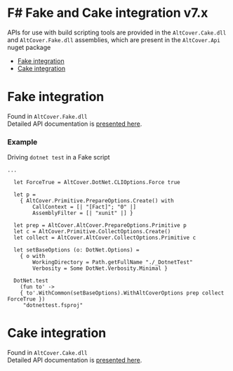 # F# Fake and Cake integration v7.x

APIs for use with build scripting tools are provided in the `AltCover.Cake.dll` and `AltCover.Fake.dll` assemblies, which are present in the `AltCover.Api` nuget package

* [Fake integration](#fake-integration)
* [Cake integration](#cake-integration)

# Fake integration 
Found in `AltCover.Fake.dll`  
Detailed API documentation is [presented here](AltCover.Fake/Fake-fsapidoc).

### Example
Driving `dotnet test` in a Fake script
```
...

  let ForceTrue = AltCover.DotNet.CLIOptions.Force true 

  let p =
    { AltCover.Primitive.PrepareOptions.Create() with
        CallContext = [| "[Fact]"; "0" |]
        AssemblyFilter = [| "xunit" |] }

  let prep = AltCover.AltCover.PrepareOptions.Primitive p
  let c = AltCover.Primitive.CollectOptions.Create()
  let collect = AltCover.AltCover.CollectOptions.Primitive c

  let setBaseOptions (o: DotNet.Options) =
    { o with
        WorkingDirectory = Path.getFullName "./_DotnetTest"
        Verbosity = Some DotNet.Verbosity.Minimal }

  DotNet.test
    (fun to' ->
    { to'.WithCommon(setBaseOptions).WithAltCoverOptions prep collect ForceTrue })
     "dotnettest.fsproj"

```

# Cake integration 

Found in `AltCover.Cake.dll`  
Detailed API documentation is [presented here](AltCover.Cake/AltCover.Cake-apidoc).